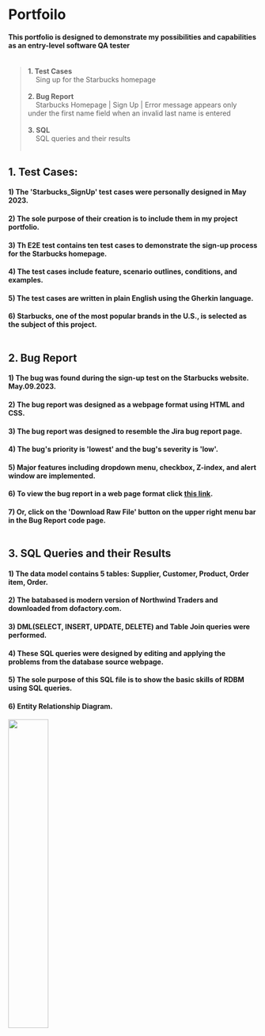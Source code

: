 # Portfoilo 

 #### This portfolio is designed to demonstrate my possibilities and capabilities as an entry-level software QA tester <br><br>
 
>  **1. Test Cases<br>**
>  &nbsp;&nbsp; &nbsp;Sing up for the Starbucks homepage <br><br>
>  **2. Bug Report <br>**
>  &nbsp;&nbsp; &nbsp;Starbucks Homepage | Sign Up | Error message appears only under the first name field when an invalid last name is entered <br><br>
>  **3. SQL <br>**
>  &nbsp;&nbsp; &nbsp;SQL queries and their results <br><br>

## 1. Test Cases: 

#### 1) The 'Starbucks_SignUp' test cases were personally designed in May 2023.
#### 2) The sole purpose of their creation is to include them in my project portfolio.
#### 3) Th E2E test contains ten test cases to demonstrate the sign-up process for the Starbucks homepage.
#### 4) The test cases include feature, scenario outlines, conditions, and examples. 
#### 5) The test cases are written in plain English using the Gherkin language.
#### 6) Starbucks, one of the most popular brands in the U.S., is selected as the subject of this project. <br><br>


## 2. Bug Report
 
 #### 1) The bug was found during the sign-up test on the Starbucks website. May.09.2023.
 #### 2) The bug report was designed as a webpage format using HTML and CSS.
 #### 3) The bug report was designed to resemble the Jira bug report page.
 #### 4) The bug's priority is 'lowest' and the bug's severity is 'low'. 
 #### 5) Major features including dropdown menu, checkbox, Z-index, and alert window are implemented.
 #### 6) To view the bug report in a web page format click [this link](https://yuhwauniverse.github.io/webhostingpage/).
 #### 7) Or, click on the 'Download Raw File' button on the upper right menu bar in the Bug Report code page.<br><br>



## 3. SQL Queries and their Results 
 
 #### 1) The data model contains 5 tables: Supplier, Customer, Product, Order item, Order.
 #### 2) The batabased is modern version of Northwind Traders and downloaded from dofactory.com.
 #### 3) DML(SELECT, INSERT, UPDATE, DELETE) and Table Join queries were performed.
 #### 4) These SQL queries were designed by editing and applying the problems from the database source webpage. 
 #### 5) The sole purpose of this SQL file is to show the basic skills of RDBM using SQL queries.
 #### 6) Entity Relationship Diagram. <br>
 <Img width="40%" src="https://user-images.githubusercontent.com/132421498/237453288-4ff5abe8-ea3e-4f6c-b9f2-c537ce425e6e.jpg"/> <br>
 
